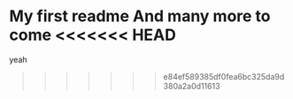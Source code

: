 My first readme
And many more to come
<<<<<<< HEAD
=======
yeah
>>>>>>> e84ef589385df0fea6bc325da9d380a2a0d11613

